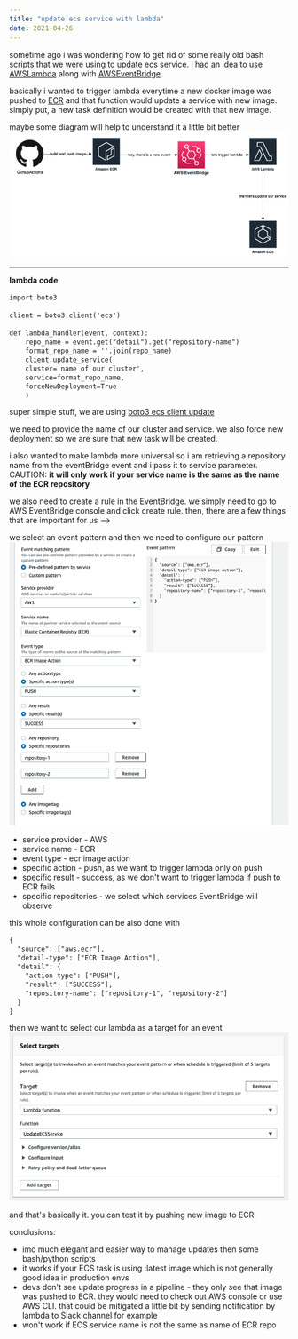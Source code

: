 ```yaml
---
title: "update ecs service with lambda"
date: 2021-04-26
---
```


sometime ago i was wondering how to get rid of some really old bash scripts that we were using to update ecs service.
i had an idea to use [AWSLambda](https://aws.amazon.com/lambda/) along with [AWSEventBridge](https://aws.amazon.com/eventbridge/).

basically i wanted to trigger lambda everytime a new docker image was pushed to [ECR](https://aws.amazon.com/ecr/) and that function would update a service with new image. simply put, a new task definition would be created with that new image.

maybe some diagram will help to understand it a little bit better
![workflow diagram](../assets/2021-04-19/2021-04-26-[0].png)

---
**lambda code**
```
import boto3

client = boto3.client('ecs')

def lambda_handler(event, context):
    repo_name = event.get("detail").get("repository-name")
    format_repo_name = ''.join(repo_name)    
    client.update_service(
    cluster='name of our cluster',
    service=format_repo_name,
    forceNewDeployment=True
    )
```

super simple stuff, we are using [boto3 ecs client update](https://boto3.amazonaws.com/v1/documentation/api/latest/reference/services/ecs.html#ECS.Client.update_service)

we need to provide the name of our cluster and service. we also force new deployment so we are sure that new task will be created.

i also wanted to make lambda more universal so i am retrieving a repository name from the eventBridge event and i pass it to service parameter. CAUTION: **it will only work if your service name is the same as the name of the ECR repository**

we also need to create a rule in the EventBridge. we simply need to go to AWS EventBridge console and click create rule.
then, there are a few things that are important for us -->

we select an event pattern and then we need to configure our pattern
![event pattern](../assets/2021-04-19/2021-04-26-[1].png)

* service provider - AWS
* service name - ECR
* event type - ecr image action
* specific action - push, as we want to trigger lambda only on push
* specific result - success, as we don't want to trigger lambda if push to ECR fails
* specific repositories - we select which services EventBridge will observe

this whole configuration can be also done with

```
{
  "source": ["aws.ecr"],
  "detail-type": ["ECR Image Action"],
  "detail": {
    "action-type": ["PUSH"],
    "result": ["SUCCESS"],
    "repository-name": ["repository-1", "repository-2"]
  }
}
```

then we want to select our lambda as a target for an event ![lambda target](../assets/2021-04-19/2021-04-26-[2].png)

and that's basically it. you can test it by pushing new image to ECR.

conclusions:

* imo much elegant and easier way to manage updates then some bash/python scripts
* it works if your ECS task is using :latest image which is not generally good idea in production envs
* devs don't see update progress in a pipeline - they only see that image was pushed to ECR. they would need to check out AWS console or use AWS CLI. that could be mitigated a little bit by sending notification by lambda to Slack channel for example
* won't work if ECS service name is not the same as name of ECR repo
